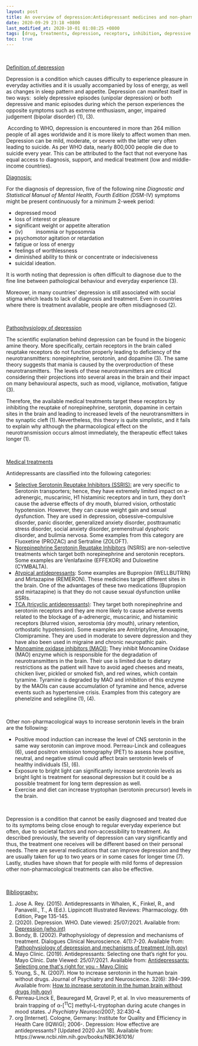 ```yaml
---
layout: post
title: An overview of depression:Antidepressant medicines and non-pharmacological treatments. 
date: 2020-09-29 23:18 +0800
last_modified_at: 2020-10-01 01:08:25 +0800
tags: [drug, treatments, depression, receptors, inhibition, depressive episodes, mania, bipolar]
toc:  true
---
```

<p>&nbsp;&nbsp;&nbsp;&nbsp;&nbsp;&nbsp;&nbsp;</p>
<p><u>Definition of depression</u></p>
<p>Depression is a condition which causes difficulty to experience pleasure in everyday activities and it is usually accompanied by loss of energy, as well as changes in sleep pattern and appetite. Depression can manifest itself in two ways: &nbsp;solely depressive episodes (unipolar depression) or both depressive and manic episodes during which the person experiences the opposite symptoms such as extreme enthusiasm, anger, impaired judgement (bipolar disorder) (1), (3).</p>
<p>&nbsp;According to WHO, depression is encountered in more than 264 million people of all ages worldwide and it is more likely to affect women than men. Depression can be mild, moderate, or severe with the latter very often leading to suicide. As per WHO data, nearly 800,000 people die due to suicide every year. This can be attributed to the fact that not everyone has equal access to diagnosis, support, and medical treatment (low and middle-income countries).</p>
<p><u>Diagnosis:</u></p>
<p>For the diagnosis of depression, five of the following nine <em>Diagnostic and Statistical Manual of Mental Health, Fourth Edition (</em>DSM-IV) symptoms might be present continuously for a minimum 2-week period:</p>
<ul>
<li>depressed mood</li>
<li>loss of interest or pleasure</li>
<li>significant weight or appetite alteration</li>
<li>(iv) &nbsp;&nbsp;&nbsp;&nbsp;&nbsp;&nbsp;&nbsp;&nbsp;insomnia or hyposomnia</li>
<li>psychomotor agitation or retardation</li>
<li>fatigue or loss of energy</li>
<li>feelings of worthlessness</li>
<li>diminished ability to think or concentrate or indecisiveness</li>
<li>suicidal ideation.</li>
</ul>
<p>It is worth noting that depression is often difficult to diagnose due to the fine line between pathological behaviour and everyday experience (3).</p>
<p>Moreover, in many countries&rsquo; depression is still associated with social stigma which leads to lack of diagnosis and treatment. Even in countries where there is treatment available, people are often misdiagnosed (2).</p>
<p>&nbsp;&nbsp;&nbsp;&nbsp;&nbsp;&nbsp;</p>
<p><u>Pathophysiology of depression</u></p>
<p>The scientific explanation behind depression can be found in the biogenic amine theory. More specifically, certain receptors in the brain called reuptake receptors do not function properly leading to deficiency of the neurotransmitters: norepinephrine, serotonin, and dopamine (3). The same theory suggests that mania is caused by the overproduction of these neurotransmitters. &nbsp;The levels of these neurotransmitters are critical considering their projections into several areas in the brain and their impact on many behavioural aspects, such as mood, vigilance, motivation, fatigue (3).</p>
<p>Therefore, the available medical treatments target these receptors by inhibiting the reuptake of norepinephrine, serotonin, dopamine in certain sites in the brain and leading to increased levels of the neurotransmitters in the synaptic cleft (1). Nevertheless, this theory is quite simplistic, and it fails to explain why although the pharmacological effect on the neurotransmission occurs almost immediately, the therapeutic effect takes longer (1).</p>
<ul></ul>
<p>&nbsp;</p>
<p><u>Medical treatments</u></p>
<p>Antidepressants are classified into the following categories:</p>
<ul>
<li><u>Selective Serotonin Reuptake Inhibitors (SSRIS):</u> are very specific to Serotonin transporters; hence, they have extremely limited impact on a-adrenergic, muscarinic, H1 histaminic receptors and in turn, they don&rsquo;t cause the adverse effects of dry mouth, blurred vision, orthostatic hypotension. However, they can cause weight gain and sexual dysfunction. They are used in depression, obsessive&ndash;compulsive disorder, panic disorder, generalized anxiety disorder, posttraumatic stress disorder, social anxiety disorder, premenstrual dysphoric disorder, and bulimia nervosa. Some examples from this category are Fluoxetine (PROZAC) and Sertraline (ZOLOFT).</li>
<li><u>Norepinephrine Serotonin Reuptake Inhibitors</u> (NSRIS) are non-selective treatments which target both norepinephrine and serotonin receptors. Some examples are Venlafaxine (EFFEXOR) and Duloxetine (CYMBALTA).</li>
<li><u>Atypical antidepressants</u>: Some examples are Bupropion (WELLBUTRIN) and Mirtazapine (REMERON). These medicines target different sites in the brain. One of the advantages of these two medications (Bupropion and mirtazapine) is that they do not cause sexual dysfunction unlike SSRIs.</li>
<li><u>TCA (tricyclic antidepressants)</u>: They target both norepinephrine and serotonin receptors and they are more likely to cause adverse events related to the blockage of a-adrenergic, muscarinic, and histaminic receptors (blurred vision, xerostomia (dry mouth), urinary retention, orthostatic hypotension). Some examples are Amitriptyline, Amoxapine, Clomipramine. They are used in moderate to severe depression and they have also been used in migraine and chronic neuropathic pain.</li>
<li><u>Monoamine oxidase inhibitors (MAOI):</u> They inhibit Monoamine Oxidase (MAO) enzyme which is responsible for the degradation of neurotransmitters in the brain. Their use is limited due to dietary restrictions as the patient will have to avoid aged cheeses and meats, chicken liver, pickled or smoked fish, and red wines, which contain tyramine. Tyramine is degraded by MAO and inhibition of this enzyme by the MAOIs can cause accumulation of tyramine and hence, adverse events such as hypertensive crisis. Examples from this category are phenelzine and selegiline (1), (4).</li>
</ul>
<p>&nbsp;</p>
<p>Other non-pharmacological ways to increase serotonin levels in the brain are the following:</p>
<ul>
<li>Positive mood induction can increase the level of CNS serotonin in the same way serotonin can improve mood. Perreau-Linck and colleagues (6), used positron emission tomography (PET) to assess how positive, neutral, and negative stimuli could affect brain serotonin levels of healthy individuals (5), (6).</li>
<li>Exposure to bright light can significantly increase serotonin levels as bright light is treatment for seasonal depression but it could be a possible treatment for long term depression as well.</li>
<li>Exercise and diet can increase tryptophan (serotonin precursor) levels in the brain.</li>
</ul>
<p>&nbsp;</p>
<p>Depression is a condition that cannot be easily diagnosed and treated due to its symptoms being close enough to regular everyday experience but often, due to societal factors and non-accessibility to treatment. As described previously, the severity of depression can vary significantly and thus, the treatment one receives will be different based on their personal needs. There are several medications that can improve depression and they are usually taken for up to two years or in some cases for longer time (7). Lastly, studies have shown that for people with mild forms of depression other non-pharmacological treatments can also be effective.</p>
<p>&nbsp;</p>
<p><u>Bibliography: </u></p>
<ol>
<li>Jose A. Rey. (2015). Antidepressants in Whalen, K., Finkel, R., and Panavelil., T., A (Ed.). Lippincott Illustrated Reviews: Pharmacology. 6th Edition, Page 135-145.</li>
<li>(2020). Depression. WHO. Date viewed: 25/07/2021. Available from: <a href="https://www.who.int/news-room/fact-sheets/detail/depression">Depression (who.int)</a></li>
<li>Bondy, B. (2002). Pathophysiology of depression and mechanisms of treatment. Dialogues Clinical Neuroscience. 4(1):7-20. Available from: <a href="https://www.ncbi.nlm.nih.gov/pmc/articles/PMC3181668/">Pathophysiology of depression and mechanisms of treatment (nih.gov)</a></li>
<li>Mayo Clinic. (2019). Antidepressants: Selecting one that&rsquo;s right for you. Mayo Clinic. Date Viewed: 25/07/2021. Available from: <a href="https://www.mayoclinic.org/diseases-conditions/depression/in-depth/antidepressants/art-20046273">Antidepressants: Selecting one that's right for you - Mayo Clinic</a></li>
<li>Young, S., N. (2007). How to increase serotonin in the human brain without drugs. Journal of Psychiatry and Neuroscience. 32(6): 394&ndash;399. Available from: <a href="https://www.ncbi.nlm.nih.gov/pmc/articles/PMC2077351/">How to increase serotonin in the human brain without drugs (nih.gov)</a></li>
<li><span> </span><span>Perreau-Linck E, Beauregard M, Gravel P, et al. In vivo measurements of brain trapping of &alpha;-[</span><span><sup>11</sup>C] methyl-L-tryptophan during acute changes in mood states.&nbsp;</span><em>J Psychiatry Neurosci</em><span>2007; 32:430-4.&nbsp;</span></li>
<li>org [Internet]. Cologne, Germany: Institute for Quality and Efficiency in Health Care (IQWiG); 2006-. Depression: How effective are antidepressants? [Updated 2020 Jun 18]. Available from: https://www.ncbi.nlm.nih.gov/books/NBK361016/</li>
</ol>
<p>&nbsp;</p>
<p>&nbsp;</p>